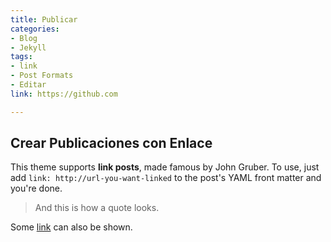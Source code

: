 ```yaml
---
title: Publicar
categories:
- Blog
- Jekyll
tags:
- link
- Post Formats
- Editar
link: https://github.com

---
```

## Crear Publicaciones con Enlace

This theme supports **link posts**, made famous by John Gruber. To use, just add `link: http://url-you-want-linked` to the post's YAML front matter and you're done.

> And this is how a quote looks.

Some [link](#) can also be shown.